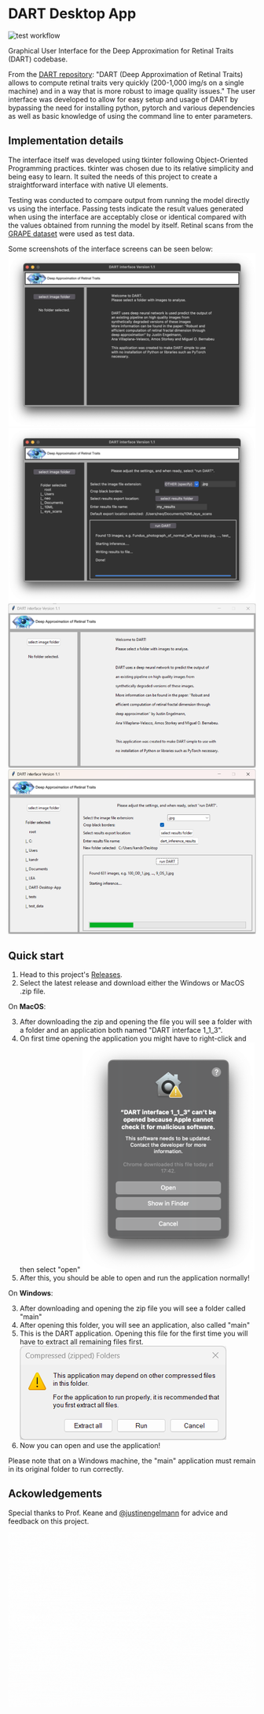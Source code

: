 # DART Desktop App  
  
![test workflow](https://github.com/eazXneo/DART-Desktop-App/actions/workflows/python-test.yml/badge.svg)  
  
Graphical User Interface for the Deep Approximation for Retinal Traits (DART) codebase. 

From the [DART repository](https://github.com/justinengelmann/DART_retinal_fractal_dimension): "DART (Deep Approximation of Retinal Traits) allows to compute retinal traits very quickly (200-1,000 img/s on a single machine) and in a way that is more robust to image quality issues." The user interface was developed to allow for easy setup and usage of DART by bypassing the need for installing python, pytorch and various dependencies as well as basic knowledge of using the command line to enter parameters.

## Implementation details 
The interface itself was developed using tkinter following Object-Oriented Programming practices. tkinter was chosen due to its relative simplicity and being easy to learn. It suited the needs of this project to create a straightforward interface with native UI elements.

Testing was conducted to compare output from running the model directly vs using the interface. Passing tests indicate the result values generated when using the interface are acceptably close or identical compared with the values obtained from running the model by itself. Retinal scans from the [GRAPE dataset](https://springernature.figshare.com/articles/dataset/GRAPE_dataset_CFPs/23575926?backTo=%2Fcollections%2FGRAPE_A_multi-modal_glaucoma_dataset_of_follow-up_visual_field_and_fundus_images_for_glaucoma_management%2F6406319&file=41358156) were used as test data.

Some screenshots of the interface screens can be seen below:
![welcome screen](.github/art/welcome.png)
![basic run using DART Desktop app](.github/art/basic_run.png)
![welcome screen windows](.github/art/windows_welcome.png)
![basic run using DART Desktop app windows](.github/art/windows_run1.png)

## Quick start

1. Head to this project's [Releases](https://github.com/eazXneo/DART-Desktop-App/releases).
2. Select the latest release and download either the Windows or MacOS .zip file.

On **MacOS**:

3. After downloading the zip and opening the file you will see a folder with a folder and an application both named "DART interface 1_1_3".
4. On first time opening the application you might have to right-click and then select "open" <img src=".github/art/warning_mac.png" width="350">
5. After this, you should be able to open and run the application normally!

On **Windows**:

3. After downloading and opening the zip file you will see a folder called "main"
4. After opening this folder, you will see an application, also called "main"
5. This is the DART application. Opening this file for the first time you will have to extract all remaining files first. ![Windows run first time](.github/art/first%20time%20extracting%20files%20on%20Windows.png)
6. Now you can open and use the application!

Please note that on a Windows machine, the "main" application must remain in its original folder to run correctly.

## Ackowledgements
Special thanks to Prof. Keane and [@justinengelmann](https://github.com/justinengelmann) for advice and feedback on this project.

![basic run using DART Desktop app](.github/art/splash_screen.gif)

